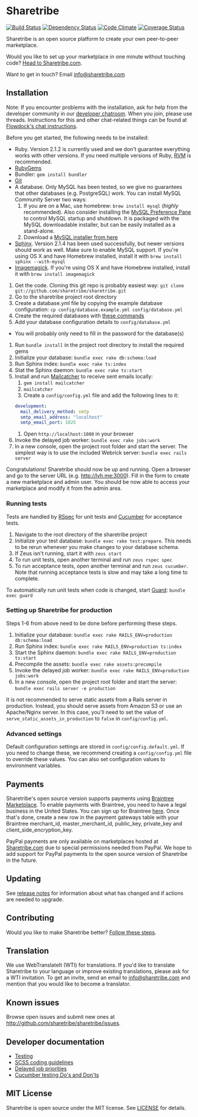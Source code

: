 # Sharetribe

[![Build Status](https://travis-ci.org/sharetribe/sharetribe.svg?branch=master)](https://travis-ci.org/sharetribe/sharetribe) [![Dependency Status](https://gemnasium.com/sharetribe/sharetribe.png)](https://gemnasium.com/sharetribe/sharetribe) [![Code Climate](https://codeclimate.com/github/sharetribe/sharetribe.png)](https://codeclimate.com/github/sharetribe/sharetribe) [![Coverage Status](https://coveralls.io/repos/sharetribe/sharetribe/badge.png)](https://coveralls.io/r/sharetribe/sharetribe)

Sharetribe is an open source platform to create your own peer-to-peer marketplace.

Would you like to set up your marketplace in one minute without touching code? [Head to Sharetribe.com](https://www.sharetribe.com).

Want to get in touch? Email [info@sharetribe.com](mailto:info@sharetribe.com)


## Installation

Note: If you encounter problems with the installation, ask for help from the developer community in our [developer chatroom](https://www.flowdock.com/invitations/4f606b0784e5758bfdb25c30515df47cff28f7d5-main). When you join, please use threads. Instructions for this and other chat-related things can be found at [Flowdock's chat instructions](https://www.flowdock.com/help/chat).

Before you get started, the following needs to be installed:
  * Ruby. Version 2.1.2 is currently used and we don't guarantee everything works with other versions. If you need multiple versions of Ruby, [RVM](https://rvm.io//) is recommended.
  * [RubyGems](http://rubygems.org/)
  * Bundler: `gem install bundler`
  * [Git](http://help.github.com/git-installation-redirect)
  * A database. Only MySQL has been tested, so we give no guarantees that other databases (e.g. PostgreSQL) work. You can install MySQL Community Server two ways:
    1. If you are on a Mac, use homebrew: `brew install mysql` (*highly* recommended). Also consider installing the [MySQL Preference Pane](https://dev.mysql.com/doc/refman/5.1/en/osx-installation-prefpane.html) to control MySQL startup and shutdown. It is packaged with the MySQL downloadable installer, but can be easily installed as a stand-alone.
    2. Download a [MySQL installer from here](http://dev.mysql.com/downloads/mysql/)
  * [Sphinx](http://pat.github.com/ts/en/installing_sphinx.html). Version 2.1.4 has been used successfully, but newer versions should work as well. Make sure to enable MySQL support. If you're using OS X and have Homebrew installed, install it with `brew install sphinx --with-mysql`
  * [Imagemagick](http://www.imagemagick.org). If you're using OS X and have Homebrew installed, install it with `brew install imagemagick`

1. Get the code. Cloning this git repo is probably easiest way: `git clone git://github.com/sharetribe/sharetribe.git`
1. Go to the sharetribe project root directory
1. Create a database.yml file by copying the example database configuration: `cp config/database.example.yml config/database.yml`
1. Create the required databases with [these commands](https://gist.github.com/804314)
1. Add your database configuration details to `config/database.yml`
  * You will probably only need to fill in the password for the database(s)
1. Run `bundle install` in the project root directory to install the required gems
1. Initialize your database: `bundle exec rake db:schema:load`
1. Run Sphinx index: `bundle exec rake ts:index`
1. Stat the Sphinx daemon: `bundle exec rake ts:start`
1. Install and run [Mailcatcher](http://mailcatcher.me) to receive sent emails locally:
    1. `gem install mailcatcher`
    1. `mailcatcher`
    1. Create a `config/config.yml` file and add the following lines to it:
      ```yml
      development:
        mail_delivery_method: smtp
        smtp_email_address: "localhost"
        smtp_email_port: 1025
      ```
    1. Open `http://localhost:1080` in your browser
1. Invoke the delayed job worker: `bundle exec rake jobs:work`
1. In a new console, open the project root folder and start the server. The simplest way is to use the included Webrick server: `bundle exec rails server`

Congratulations! Sharetribe should now be up and running. Open a browser and go to the server URL (e.g. http://lvh.me:3000). Fill in the form to create a new marketplace and admin user. You should be now able to access your marketplace and modify it from the admin area.

### Running tests

Tests are handled by [RSpec](http://rspec.info/) for unit tests and [Cucumber](https://cucumber.io/) for acceptance tests.

1. Navigate to the root directory of the sharetribe project
1. Initialize your test database: `bundle exec rake test:prepare`. This needs to be rerun whenever you make changes to your database schema.
1. If Zeus isn't running, start it with `zeus start`
1. To run unit tests, open another terminal and run `zeus rspec spec`
1. To run acceptance tests, open another terminal and run `zeus cucumber`. Note that running acceptance tests is slow and may take a long time to complete.

To automatically run unit tests when code is changed, start [Guard](https://github.com/guard/guard): `bundle exec guard`

### Setting up Sharetribe for production

Steps 1-6 from above need to be done before performing these steps.

1. Initialize your database: `bundle exec rake RAILS_ENV=production db:schema:load`
1. Run Sphinx index: `bundle exec rake RAILS_ENV=production ts:index`
1. Start the Sphinx daemon: `bundle exec rake RAILS_ENV=production ts:start`
1. Precompile the assets: `bundle exec rake assets:precompile`
1. Invoke the delayed job worker: `bundle exec rake RAILS_ENV=production jobs:work`
1. In a new console, open the project root folder and start the server: `bundle exec rails server -e production`

It is not recommended to serve static assets from a Rails server in production. Instead, you should serve assets from Amazon S3 or use an Apache/Nginx server. In this case, you'll need to set the value of `serve_static_assets_in_production` to `false` in `config/config.yml`.

### Advanced settings

Default configuration settings are stored in `config/config.default.yml`. If you need to change these, we recommend creating a `config/config.yml` file to override these values. You can also set configuration values to environment variables.


## Payments

Sharetribe's open source version supports payments using [Braintree Marketplace](https://www.braintreepayments.com/features/marketplace). To enable payments with Braintree, you need to have a legal business in the United States. You can sign up for Braintree [here](https://signups.braintreepayments.com/). Once that's done, create a new row in the payment gateways table with your Braintree merchant_id, master_merchant_id, public_key, private_key and client_side_encryption_key.

PayPal payments are only available on marketplaces hosted at [Sharetribe.com](https://www.sharetribe.com) due to special permissions needed from PayPal. We hope to add support for PayPal payments to the open source version of Sharetribe in the future.


## Updating

See [release notes](RELEASE_NOTES.md) for information about what has changed and if actions are needed to upgrade.


## Contributing

Would you like to make Sharetribe better? [Follow these steps](CONTRIBUTING.md).


## Translation

We use WebTranslateIt (WTI) for translations. If you'd like to translate Sharetribe to your language or improve existing translations, please ask for a WTI invitation. To get an invite, send an email to info@sharetribe.com and mention that you would like to become a translator.


## Known issues

Browse open issues and submit new ones at http://github.com/sharetribe/sharetribe/issues.


## Developer documentation

* [Testing](docs/testing.md)
* [SCSS coding guidelines](docs/scss-coding-guidelines.md)
* [Delayed job priorities](docs/delayed-job-priorities.md)
* [Cucumber testing Do's and Don'ts](docs/cucumber-do-dont.md)


## MIT License

Sharetribe is open source under the MIT license. See [LICENSE](LICENSE) for details.
